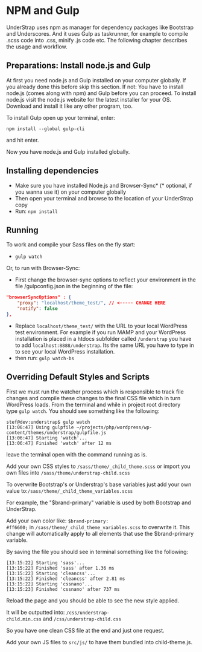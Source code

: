 # NPM and Gulp

UnderStrap uses npm as manager for dependency packages like Bootstrap and Underscores. And it uses Gulp as taskrunner, for example to compile .scss code into .css, minify .js code etc. The following chapter describes the usage and workflow.

## Preparations: Install node.js and Gulp

At first you need node.js and Gulp installed on your computer globally. If you already done this before skip this section. If not: You have to install node.js (comes along with npm) and Gulp before you can proceed.
To install node.js visit the node.js website for the latest installer for your OS. Download and install it like any other program, too.

To install Gulp open up your terminal, enter:

`npm install --global gulp-cli` 

and hit enter.

Now you have node.js and Gulp installed globally.

## Installing dependencies

- Make sure you have installed Node.js and Browser-Sync* (* optional, if you wanna use it) on your computer globally
- Then open your terminal and browse to the location of your UnderStrap copy
- Run: `npm install`

## Running

To work and compile your Sass files on the fly start:

- `gulp watch`

Or, to run with Browser-Sync:

- First change the browser-sync options to reflect your environment in the file /gulpconfig.json in the beginning of the file:

```json
"browserSyncOptions" : {
	"proxy": "localhost/theme_test/", // <----- CHANGE HERE
	"notify": false
},
```

- Replace `localhost/theme_test/` with the URL to your local WordPress test environment.
For example if you run MAMP and your WordPress installation is placed in a htdocs subfolder called `/understrap` you have to add `localhost:8888/understrap`. Its the same URL you have to type in to see your local WordPress installation.
- then run: `gulp watch-bs`

## Overriding Default Styles and Scripts

First we must run the watcher process which is responsible to track file changes and compile these changes to the final CSS file which in turn WordPress loads. From the terminal and while in project root directory type `gulp watch`. You should see something like the following:

```
stef@dev:understrap$ gulp watch
[13:06:47] Using gulpfile ~/projects/php/wordpress/wp-content/themes/understrap/gulpfile.js
[13:06:47] Starting 'watch'...
[13:06:47] Finished 'watch' after 12 ms
```

leave the terminal open with the command running as is.

Add your own CSS styles to `/sass/theme/_child_theme.scss` or import you own files into `/sass/theme/understrap-child.scss`

To overwrite Bootstrap's or Understrap's base variables just add your own value to:`/sass/theme/_child_theme_variables.scss`

For example, the "$brand-primary" variable is used by both Bootstrap and UnderStrap.

Add your own color like: `$brand-primary: #ff6600;` in `/sass/theme/_child_theme_variables.scss` to overwrite it. This change will automatically apply to all elements that use the $brand-primary variable.

By saving the file you should see in terminal something like the following:

```
[13:15:22] Starting 'sass'...
[13:15:22] Finished 'sass' after 1.36 ms
[13:15:22] Starting 'cleancss'...
[13:15:22] Finished 'cleancss' after 2.81 ms
[13:15:22] Starting 'cssnano'...
[13:15:23] Finished 'cssnano' after 737 ms
```

Reload the page and you should be able to see the new style applied.

It will be outputted into: `/css/understrap-child.min.css` and `/css/understrap-child.css`

So you have one clean CSS file at the end and just one request.

Add your own JS files to `src/js/` to have them bundled into child-theme.js.
